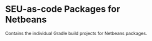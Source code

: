 
# SEU-as-code Packages for Netbeans

Contains the individual Gradle build projects for Netbeans packages.
